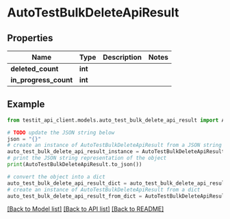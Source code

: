 # AutoTestBulkDeleteApiResult


## Properties

Name | Type | Description | Notes
------------ | ------------- | ------------- | -------------
**deleted_count** | **int** |  | 
**in_progress_count** | **int** |  | 

## Example

```python
from testit_api_client.models.auto_test_bulk_delete_api_result import AutoTestBulkDeleteApiResult

# TODO update the JSON string below
json = "{}"
# create an instance of AutoTestBulkDeleteApiResult from a JSON string
auto_test_bulk_delete_api_result_instance = AutoTestBulkDeleteApiResult.from_json(json)
# print the JSON string representation of the object
print(AutoTestBulkDeleteApiResult.to_json())

# convert the object into a dict
auto_test_bulk_delete_api_result_dict = auto_test_bulk_delete_api_result_instance.to_dict()
# create an instance of AutoTestBulkDeleteApiResult from a dict
auto_test_bulk_delete_api_result_from_dict = AutoTestBulkDeleteApiResult.from_dict(auto_test_bulk_delete_api_result_dict)
```
[[Back to Model list]](../README.md#documentation-for-models) [[Back to API list]](../README.md#documentation-for-api-endpoints) [[Back to README]](../README.md)


